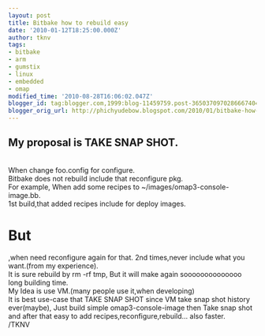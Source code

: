 ```yaml
---
layout: post
title: Bitbake how to rebuild easy
date: '2010-01-12T18:25:00.000Z'
author: tknv
tags:
- bitbake
- arm
- gumstix
- linux
- embedded
- omap
modified_time: '2010-08-28T16:06:02.047Z'
blogger_id: tag:blogger.com,1999:blog-11459759.post-3650370970286667404
blogger_orig_url: http://phichyudebow.blogspot.com/2010/01/bitbake-how-to-rebuild-easy.html
---
```


<h2>My proposal is TAKE SNAP SHOT.</h2><br />When change foo.config for configure. <br />Bitbake does not rebuild include that reconfigure pkg.<br />For example, When add some recipes to ~/images/omap3-console-image.bb.<br />1st build,that added recipes include for deploy images.<br /><span style="font-weight:bold;"><h1>But</h1></span>,when need reconfigure again for that. 2nd times,never include what you want.(from my experience).<br />It is sure rebuild by rm -rf tmp, But it will make again soooooooooooooo long building time.<br />My Idea is use VM.(many people use it,when developing)<br />It is best use-case that TAKE SNAP SHOT since VM take snap shot history ever(maybe), Just build simple omap3-console-image then Take snap shot and after that easy to add recipes,reconfigure,rebuild... also faster.<div class="blogger-post-footer">/TKNV</div>
